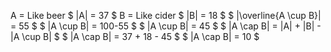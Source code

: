 A = Like beer
$ |A| = 37 $
B = Like cider
$ |B| = 18 $
$ |\overline{A \cup B}| = 55 $
$ |A \cup B| = 100-55 $
$ |A \cup B| = 45 $
$ |A \cap B| = |A| + |B| - |A \cup B| $
$ |A \cap B| = 37 + 18 - 45 $
$ |A \cap B| = 10 $
